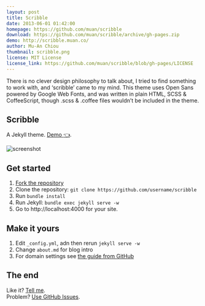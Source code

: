 ```yaml
---
layout: post
title: Scribble
date: 2013-06-01 01:42:00
homepage: https://github.com/muan/scribble
download: https://github.com/muan/scribble/archive/gh-pages.zip
demo: http://scribble.muan.co/
author: Mu-An Chiou
thumbnail: scribble.png
license: MIT License
license_link: https://github.com/muan/scribble/blob/gh-pages/LICENSE
---
```


There is no clever design philosophy to talk about, I tried to find something to work with, and ‘scribble’ came to my mind. This theme uses Open Sans powered by Google Web Fonts, and was written in plain HTML, SCSS & CoffeeScript, though .scss & .coffee files wouldn’t be included in the theme.

## Scribble

A Jekyll theme. [Demo :point_left:](http://scribble.muan.co/posts/scribble-the-jekyll-theme).

![screenshot](https://cloud.githubusercontent.com/assets/1153134/23830104/6d4665e0-06b7-11e7-8805-57e73c346459.png)

## Get started
1. [Fork the repository](https://github.com/muan/scribble/fork)
2. Clone the repository: `git clone https://github.com/username/scribble`
3. Run `bundle install`
4. Run Jekyll: `bundle exec jekyll serve -w`
5. Go to http://localhost:4000 for your site.

## Make it yours
1. Edit `_config.yml`, adn then rerun `jekyll serve -w`
2. Change `about.md` for blog intro
3. For domain settings see [the guide from GitHub](https://help.github.com/articles/setting-up-a-custom-domain-with-pages)

## The end
Like it? [Tell me](http://twitter.com/muanchiou).<br/>
Problem? [Use GitHub Issues](https://github.com/muan/scribble).
